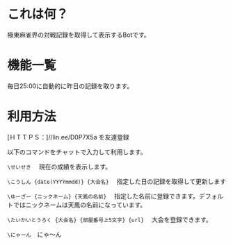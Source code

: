 # これは何？
極東麻雀界の対戦記録を取得して表示するBotです。

# 機能一覧
毎日25:00に自動的に昨日の記録を取ります。
# 利用方法
[ＨＴＴＰＳ：]//lin.ee/D0P7X5a を友達登録

以下のコマンドをチャットで入力して利用します。

```\せいせき```　
現在の成績を表示します。

```\こうしん {date(YYYYmmdd)} {大会名}```　
指定した日の記録を取得して更新します

```\ゆーざー {ニックネーム} {天鳳の名前}```　
指定した名前に登録できます。デフォルトではニックネームは天鳳の名前になっています。

```\たいかいとうろく {大会名} {部屋番号上5文字} {url}```　
大会を登録できます。

```\にゃーん```　にゃ〜ん

